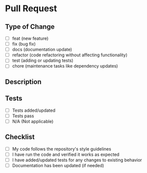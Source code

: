 # Pull Request

## Type of Change
<!-- Check the appropriate box that best describes your change -->
- [ ] feat (new feature)
- [ ] fix (bug fix)
- [ ] docs (documentation update)
- [ ] refactor (code refactoring without affecting functionality)
- [ ] test (adding or updating tests)
- [ ] chore (maintenance tasks like dependency updates)

## Description
<!-- Provide a detailed description of the change, including the reason for it. Include relevant information to help reviewers understand your PR. -->

## Tests
<!-- Check the box and describe the status of testing -->
- [ ] Tests added/updated
- [ ] Tests pass
- [ ] N/A (Not applicable)

## Checklist
<!-- Ensure all items are checked before submitting -->
- [ ] My code follows the repository's style guidelines
- [ ] I have run the code and verified it works as expected
- [ ] I have added/updated tests for any changes to existing behavior
- [ ] Documentation has been updated (if needed)
